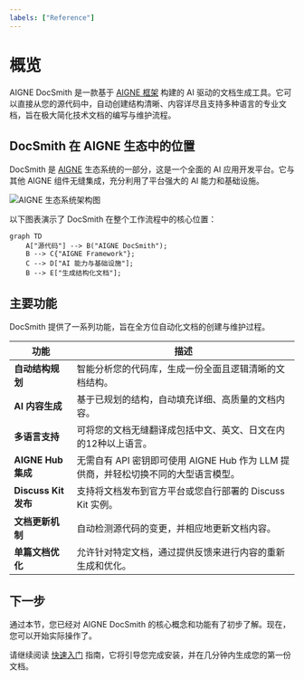 ```yaml
---
labels: ["Reference"]
---
```


# 概览

AIGNE DocSmith 是一款基于 [AIGNE 框架](https://www.aigne.io/en/framework) 构建的 AI 驱动的文档生成工具。它可以直接从您的源代码中，自动创建结构清晰、内容详尽且支持多种语言的专业文档，旨在极大简化技术文档的编写与维护流程。

## DocSmith 在 AIGNE 生态中的位置

DocSmith 是 [AIGNE](https://www.aigne.io) 生态系统的一部分，这是一个全面的 AI 应用开发平台。它与其他 AIGNE 组件无缝集成，充分利用了平台强大的 AI 能力和基础设施。

![AIGNE 生态系统架构图](https://docsmith.aigne.io/image-bin/uploads/def424c20bbdb3c77483894fe0e22819.png)

以下图表演示了 DocSmith 在整个工作流程中的核心位置：

```mermaid
graph TD
    A["源代码"] --> B("AIGNE DocSmith");
    B --> C{"AIGNE Framework"};
    C --> D["AI 能力与基础设施"];
    B --> E["生成结构化文档"];
```

## 主要功能

DocSmith 提供了一系列功能，旨在全方位自动化文档的创建与维护过程。

| 功能 | 描述 |
| --- | --- |
| **自动结构规划** | 智能分析您的代码库，生成一份全面且逻辑清晰的文档结构。 |
| **AI 内容生成** | 基于已规划的结构，自动填充详细、高质量的文档内容。 |
| **多语言支持** | 可将您的文档无缝翻译成包括中文、英文、日文在内的12种以上语言。 |
| **AIGNE Hub 集成** | 无需自有 API 密钥即可使用 AIGNE Hub 作为 LLM 提供商，并轻松切换不同的大型语言模型。 |
| **Discuss Kit 发布** | 支持将文档发布到官方平台或您自行部署的 Discuss Kit 实例。 |
| **文档更新机制** | 自动检测源代码的变更，并相应地更新文档内容。 |
| **单篇文档优化** | 允许针对特定文档，通过提供反馈来进行内容的重新生成和优化。 |

## 下一步

通过本节，您已经对 AIGNE DocSmith 的核心概念和功能有了初步了解。现在，您可以开始实际操作了。

请继续阅读 [快速入门](./getting-started.md) 指南，它将引导您完成安装，并在几分钟内生成您的第一份文档。